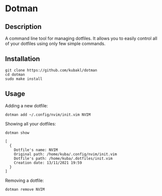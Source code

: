# Dotman
## Description
A command line tool for managing dotfiles. It allows you to easily control all of your dotfiles using only few simple commands.
## Installation
```shell
git clone https://github.com/kubakl/dotman
cd dotman
sudo make install
```
## Usage
Adding a new dotfile:
```shell
dotman add ~/.config/nvim/init.vim NVIM
```
Showing all your dotfiles:
```shell
dotman show 

[
  {
    Dotfile's name: NVIM
    Original path: /home/kuba/.config/nvim/init.vim
    Dotfile's path: /home/kuba/.dotfiles/init.vim
    Creation date: 13/11/2021 19:59
  }
]
```
Removing a dotfile:
```shell
dotman remove NVIM
```
